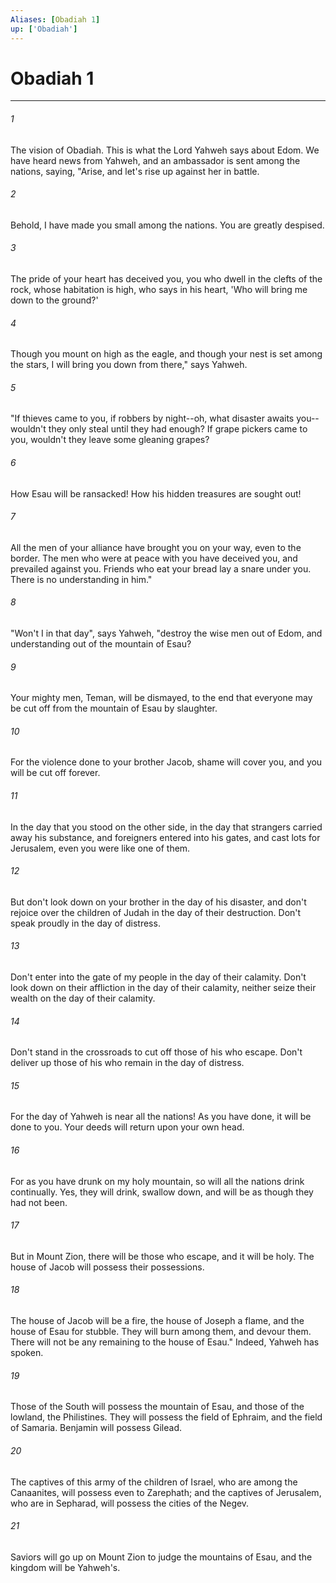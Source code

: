 ```yaml
---
Aliases: [Obadiah 1]
up: ['Obadiah']
---
```

# Obadiah 1
***





###### 1 

The vision of Obadiah. This is what the Lord Yahweh says about Edom. We have heard news from Yahweh, and an ambassador is sent among the nations, saying, "Arise, and let's rise up against her in battle. 



###### 2 

Behold, I have made you small among the nations. You are greatly despised. 



###### 3 

The pride of your heart has deceived you, you who dwell in the clefts of the rock, whose habitation is high, who says in his heart, 'Who will bring me down to the ground?' 



###### 4 

Though you mount on high as the eagle, and though your nest is set among the stars, I will bring you down from there," says Yahweh. 



###### 5 

"If thieves came to you, if robbers by night--oh, what disaster awaits you--wouldn't they only steal until they had enough? If grape pickers came to you, wouldn't they leave some gleaning grapes? 



###### 6 

How Esau will be ransacked! How his hidden treasures are sought out! 



###### 7 

All the men of your alliance have brought you on your way, even to the border. The men who were at peace with you have deceived you, and prevailed against you. Friends who eat your bread lay a snare under you. There is no understanding in him." 



###### 8 

"Won't I in that day", says Yahweh, "destroy the wise men out of Edom, and understanding out of the mountain of Esau? 



###### 9 

Your mighty men, Teman, will be dismayed, to the end that everyone may be cut off from the mountain of Esau by slaughter. 



###### 10 

For the violence done to your brother Jacob, shame will cover you, and you will be cut off forever. 



###### 11 

In the day that you stood on the other side, in the day that strangers carried away his substance, and foreigners entered into his gates, and cast lots for Jerusalem, even you were like one of them. 



###### 12 

But don't look down on your brother in the day of his disaster, and don't rejoice over the children of Judah in the day of their destruction. Don't speak proudly in the day of distress. 



###### 13 

Don't enter into the gate of my people in the day of their calamity. Don't look down on their affliction in the day of their calamity, neither seize their wealth on the day of their calamity. 



###### 14 

Don't stand in the crossroads to cut off those of his who escape. Don't deliver up those of his who remain in the day of distress. 



###### 15 

For the day of Yahweh is near all the nations! As you have done, it will be done to you. Your deeds will return upon your own head. 



###### 16 

For as you have drunk on my holy mountain, so will all the nations drink continually. Yes, they will drink, swallow down, and will be as though they had not been. 



###### 17 

But in Mount Zion, there will be those who escape, and it will be holy. The house of Jacob will possess their possessions. 



###### 18 

The house of Jacob will be a fire, the house of Joseph a flame, and the house of Esau for stubble. They will burn among them, and devour them. There will not be any remaining to the house of Esau." Indeed, Yahweh has spoken. 



###### 19 

Those of the South will possess the mountain of Esau, and those of the lowland, the Philistines. They will possess the field of Ephraim, and the field of Samaria. Benjamin will possess Gilead. 



###### 20 

The captives of this army of the children of Israel, who are among the Canaanites, will possess even to Zarephath; and the captives of Jerusalem, who are in Sepharad, will possess the cities of the Negev. 



###### 21 

Saviors will go up on Mount Zion to judge the mountains of Esau, and the kingdom will be Yahweh's.
